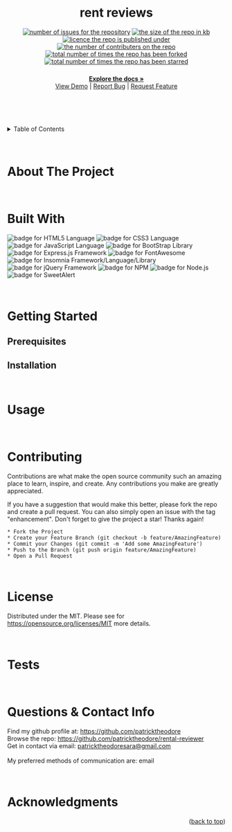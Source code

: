 
  <h1 style="text-align: center;">rent reviews</h1>

  <p style="text-align: center;">
  <a href="https://github.com/patricktheodore/rental-reviewer/issues"><img alt="number of issues for the repository" src="https://img.shields.io/github/issues/patricktheodore/rental-reviewer?color=red&label=Issues&style=for-the-badge" target="_blank" /></a>
  <a href="https://github.com/patricktheodore/rental-reviewer"><img alt="the size of the repo in kb" src="https://img.shields.io/github/repo-size/patricktheodore/rental-reviewer?color=orange&label=Repo-Size&style=for-the-badge" target="_blank" /></a>
  <a href="https://opensource.org/licenses/MIT"><img alt="licence the repo is published under" src="https://img.shields.io/badge/License-MIT-yellow?style=for-the-badge" target="_blank" /></a>
  <a href="https://github.com/patricktheodore/rental-reviewer/graphs/contributers"><img alt="the number of contributers on the repo" src="https://img.shields.io/github/contributors/patricktheodore/rental-reviewer?color=brightgreen&label=Contributors&style=for-the-badge" target="_blank" /></a>
  <a href="https://github.com/patricktheodore/rental-reviewer/network/members"><img alt="total number of times the repo has been forked" src="https://img.shields.io/github/forks/patricktheodore/rental-reviewer?color=blue&label=Forks&style=for-the-badge" target="_blank" /></a>
  <a href="https://github.com/patricktheodore/rental-reviewer/stargazers"><img alt="total number of times the repo has been starred" src="https://img.shields.io/github/stars/patricktheodore/rental-reviewer?color=blueviolet&label=Stars&style=for-the-badge" target="_blank" /></a>
  </p>

  <div style="text-align: center;">
    <p>
      <h3></h3>
      <a href="https://github.com/patricktheodore/rental-reviewer"><strong>Explore the docs »</strong></a>
      <br />
      <a href="https://github.com/patricktheodore/rental-reviewer">View Demo</a>
       | 
      <a href="https://github.com/patricktheodore/rental-reviewer/issues">Report Bug</a>
       | 
      <a href="https://github.com/patricktheodore/rental-reviewer/issues">Request Feature</a>
    </p>
  </div>

  <br>
  <br>
  
  

  <br />
  <br />
  
  <!-- TABLE OF CONTENTS -->
  <details>
    <summary>Table of Contents</summary>
    <ul>
      <li>
        <a href="#about-the-project">About The Project</a>
        <ul>
          <li><a href="#built-with">Built With</a></li>
        </ul>
      </li>
      <li>
        <a href="#getting-started">Getting Started</a>
        <ul>
          <li><a href="#prerequisites">Prerequisites</a></li>
          <li><a href="#installation">Installation</a></li>
        </ul>
      </li>
      <li><a href="#usage">Usage</a></li>
      <li><a href="#contributing">Contributing</a></li>
      <li><a href="#license">License</a></li>
      <li><a href="#contact">Contact</a></li>
      <li><a href="#acknowledgments">Acknowledgments</a></li>
    </ul>
  </details>

  <br />
  <br />
  
  
  
  <!-- ABOUT THE PROJECT -->
  # About The Project
  

  </br> 

  # Built With
  <a><img alt="badge for HTML5 Language" src="https://img.shields.io/badge/html5-%23E34F26.svg?style=for-the-badge&logo=html5&logoColor=white" target="_blank" /></a>
<a><img alt="badge for CSS3 Language" src="https://img.shields.io/badge/css3-%231572B6.svg?style=for-the-badge&logo=css3&logoColor=white" target="_blank" /></a>
<a><img alt="badge for JavaScript Language" src="https://img.shields.io/badge/html5-%23E34F26.svg?style=for-the-badge&logo=html5&logoColor=white" target="_blank" /></a>
  <a><img alt="badge for BootStrap Library" src="https://img.shields.io/badge/bootstrap-%23563D7C.svg?style=for-the-badge&logo=bootstrap&logoColor=white" target="_blank" /></a>
<a><img alt="badge for Express.js Framework" src="https://img.shields.io/badge/express.js-%23404d59.svg?style=for-the-badge&logo=express&logoColor=%2361DAFB" target="_blank" /></a>
<a><img alt="badge for FontAwesome" src="https://img.shields.io/badge/Font_Awesome-339AF0?style=for-the-badge&logo=fontawesome&logoColor=white" target="_blank" /></a>
<a><img alt="badge for Insomnia Framework/Language/Library" src="https://img.shields.io/badge/Insomnia-black?style=for-the-badge&logo=insomnia&logoColor=5849BE" target="_blank" /></a>
<a><img alt="badge for jQuery Framework" src="https://img.shields.io/badge/jquery-%230769AD.svg?style=for-the-badge&logo=jquery&logoColor=white" target="_blank" /></a>
<a><img alt="badge for NPM" src="https://img.shields.io/badge/NPM-%23000000.svg?style=for-the-badge&logo=npm&logoColor=white" target="_blank" /></a>
<a><img alt="badge for Node.js" src="https://img.shields.io/badge/node.js-6DA55F?style=for-the-badge&logo=node.js&logoColor=white" target="_blank" /></a>
<a><img alt="badge for SweetAlert" src="https://img.shields.io/badge/Sweet_Alert2-9146FF?style=for-the-badge&logo=youtube-gaming&logoColor=white" target="_blank" /></a>

  
  </br>
  
  <!-- GETTING STARTED -->
  # Getting Started
  
  ## Prerequisites
    
  
  ## Installation
    

  <br>

  <!-- USAGE EXAMPLES -->
  # Usage
    
  
  <br>

  <!-- CONTRIBUTING -->
  # Contributing
  Contributions are what make the open source community such an amazing place to learn, inspire, and create. Any contributions you make are greatly appreciated.
    
  If you have a suggestion that would make this better, please fork the repo and create a pull request. You can also simply open an issue with the tag "enhancement". Don't forget to give the project a star! Thanks again!
    
    * Fork the Project
    * Create your Feature Branch (git checkout -b feature/AmazingFeature)
    * Commit your Changes (git commit -m 'Add some AmazingFeature')
    * Push to the Branch (git push origin feature/AmazingFeature)
    * Open a Pull Request
  
  <br>

  <!-- LICENSE -->
  # License
  Distributed under the MIT. Please see for https://opensource.org/licenses/MIT more details. 

  <br>

  <!-- TEST -->
  # Tests
    
  
  <br>

  <!-- QUESTIONS & CONTACT -->
  # Questions & Contact Info
  Find my github profile at: https://github.com/patricktheodore </br>
  Browse the repo: https://github.com/patricktheodore/rental-reviewer </br>
  Get in contact via email: patricktheodoresara@gmail.com 
  </br></br>
  My preferred methods of communication are: email
  
  <br>
  
  <!-- ACKNOWLEDGMENTS -->
  # Acknowledgments
  
  <p align="right">(<a href="#top">back to top</a>)</p>  
